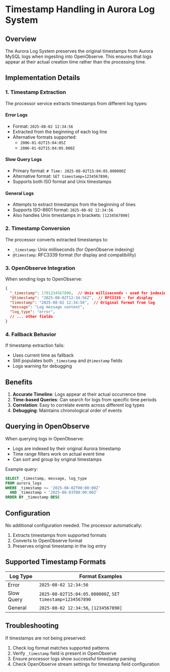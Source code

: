 # Timestamp Handling in Aurora Log System

## Overview

The Aurora Log System preserves the original timestamps from Aurora MySQL logs when ingesting into OpenObserve. This ensures that logs appear at their actual creation time rather than the processing time.

## Implementation Details

### 1. Timestamp Extraction

The processor service extracts timestamps from different log types:

#### Error Logs
- Format: `2025-08-02 12:34:56`
- Extracted from the beginning of each log line
- Alternative formats supported:
  - `2006-01-02T15:04:05Z`
  - `2006-01-02T15:04:05.000Z`

#### Slow Query Logs
- Primary format: `# Time: 2025-08-02T15:04:05.000000Z`
- Alternative format: `SET timestamp=1234567890;`
- Supports both ISO format and Unix timestamps

#### General Logs
- Attempts to extract timestamps from the beginning of lines
- Supports ISO-8601 format: `2025-08-02 12:34:56`
- Also handles Unix timestamps in brackets: `[1234567890]`

### 2. Timestamp Conversion

The processor converts extracted timestamps to:
- `_timestamp`: Unix milliseconds (for OpenObserve indexing)
- `@timestamp`: RFC3339 format (for display and compatibility)

### 3. OpenObserve Integration

When sending logs to OpenObserve:
```json
{
  "_timestamp": 1701234567890,  // Unix milliseconds - used for indexing
  "@timestamp": "2025-08-02T12:34:56Z",  // RFC3339 - for display
  "timestamp": "2025-08-02 12:34:56",  // Original format from log
  "message": "Log message content",
  "log_type": "error",
  // ... other fields
}
```

### 4. Fallback Behavior

If timestamp extraction fails:
- Uses current time as fallback
- Still populates both `_timestamp` and `@timestamp` fields
- Logs warning for debugging

## Benefits

1. **Accurate Timeline**: Logs appear at their actual occurrence time
2. **Time-based Queries**: Can search for logs from specific time periods
3. **Correlation**: Easy to correlate events across different log types
4. **Debugging**: Maintains chronological order of events

## Querying in OpenObserve

When querying logs in OpenObserve:
- Logs are indexed by their original Aurora timestamp
- Time range filters work on actual event time
- Can sort and group by original timestamps

Example query:
```sql
SELECT _timestamp, message, log_type 
FROM aurora_logs 
WHERE _timestamp >= '2025-08-02T00:00:00Z' 
  AND _timestamp < '2025-08-03T00:00:00Z'
ORDER BY _timestamp DESC
```

## Configuration

No additional configuration needed. The processor automatically:
1. Extracts timestamps from supported formats
2. Converts to OpenObserve format
3. Preserves original timestamp in the log entry

## Supported Timestamp Formats

| Log Type | Format Examples |
|----------|----------------|
| Error | `2025-08-02 12:34:56` |
| Slow Query | `2025-08-02T15:04:05.000000Z`, `SET timestamp=1234567890` |
| General | `2025-08-02 12:34:56`, `[1234567890]` |

## Troubleshooting

If timestamps are not being preserved:
1. Check log format matches supported patterns
2. Verify `_timestamp` field is present in OpenObserve
3. Ensure processor logs show successful timestamp parsing
4. Check OpenObserve stream settings for timestamp field configuration
